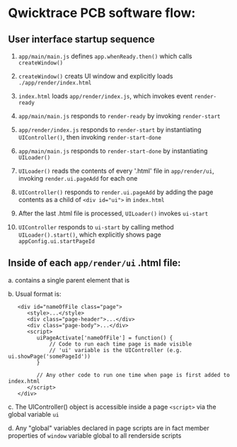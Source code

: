 # Qwicktrace PCB software flow:


## User interface startup sequence
  1. `app/main/main.js` defines `app.whenReady.then()` which calls `createWindow()`

  2. `createWindow()` creats UI window and explicitly loads `./app/render/index.html`

  3. `index.html` loads `app/render/index.js`, which invokes event `render-ready`

  4. `app/main/main.js` responds to `render-ready` by invoking `render-start`

  5. `app/render/index.js` responds to `render-start` by instantiating `UIController()`, then invoking `render-start-done`

  6. `app/main/main.js` responds to `render-start-done` by instantiating `UILoader()`

  7. `UILoader()` reads the contents of every '.html' file in `app/render/ui`, invoking `render.ui.pageAdd` for each one

  8. `UIController()` responds to `render.ui.pageAdd` by adding the page contents as a child of `<div id="ui">` in `index.html`

  9. After the last .html file is processed, `UILoader()` invokes `ui-start`

 10. `UIController` responds to `ui-start` by calling method `UILoader().start()`, which explicitly shows page `appConfig.ui.startPageId`



## Inside of each `app/render/ui` .html file:
a. contains a single parent element that is <div id="nameOfFile" class="page">
b. Usual format is:
```
   <div id="nameOfFile class="page">
      <style>...</style>
      <div class="page-header">...</div>
      <div class="page-body">...</div>
      <script>
         uiPageActivate['nameOfFile'] = function() {
             // Code to run each time page is made visible
             // 'ui' variable is the UIController (e.g. ui.showPage('somePageId'))
         }

         // Any other code to run one time when page is first added to index.html
      </script>
   </div>
```

c. The UIController() object is accessible inside a page `<script>` via the global variable `ui`

d. Any "global" variables declared in page scripts are in fact member properties of `window` variable global to all renderside scripts
